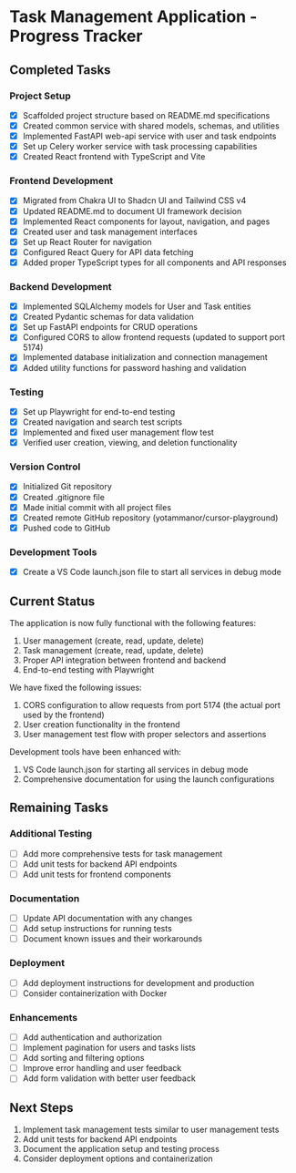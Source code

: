 # Task Management Application - Progress Tracker

## Completed Tasks

### Project Setup
- [x] Scaffolded project structure based on README.md specifications
- [x] Created common service with shared models, schemas, and utilities
- [x] Implemented FastAPI web-api service with user and task endpoints
- [x] Set up Celery worker service with task processing capabilities
- [x] Created React frontend with TypeScript and Vite

### Frontend Development
- [x] Migrated from Chakra UI to Shadcn UI and Tailwind CSS v4
- [x] Updated README.md to document UI framework decision
- [x] Implemented React components for layout, navigation, and pages
- [x] Created user and task management interfaces
- [x] Set up React Router for navigation
- [x] Configured React Query for API data fetching
- [x] Added proper TypeScript types for all components and API responses

### Backend Development
- [x] Implemented SQLAlchemy models for User and Task entities
- [x] Created Pydantic schemas for data validation
- [x] Set up FastAPI endpoints for CRUD operations
- [x] Configured CORS to allow frontend requests (updated to support port 5174)
- [x] Implemented database initialization and connection management
- [x] Added utility functions for password hashing and validation

### Testing
- [x] Set up Playwright for end-to-end testing
- [x] Created navigation and search test scripts
- [x] Implemented and fixed user management flow test
- [x] Verified user creation, viewing, and deletion functionality

### Version Control
- [x] Initialized Git repository
- [x] Created .gitignore file
- [x] Made initial commit with all project files
- [x] Created remote GitHub repository (yotammanor/cursor-playground)
- [x] Pushed code to GitHub

### Development Tools
- [x] Create a VS Code launch.json file to start all services in debug mode

## Current Status

The application is now fully functional with the following features:
1. User management (create, read, update, delete)
2. Task management (create, read, update, delete)
3. Proper API integration between frontend and backend
4. End-to-end testing with Playwright

We have fixed the following issues:
1. CORS configuration to allow requests from port 5174 (the actual port used by the frontend)
2. User creation functionality in the frontend
3. User management test flow with proper selectors and assertions

Development tools have been enhanced with:
1. VS Code launch.json for starting all services in debug mode
2. Comprehensive documentation for using the launch configurations

## Remaining Tasks

### Additional Testing
- [ ] Add more comprehensive tests for task management
- [ ] Add unit tests for backend API endpoints
- [ ] Add unit tests for frontend components

### Documentation
- [ ] Update API documentation with any changes
- [ ] Add setup instructions for running tests
- [ ] Document known issues and their workarounds

### Deployment
- [ ] Add deployment instructions for development and production
- [ ] Consider containerization with Docker

### Enhancements
- [ ] Add authentication and authorization
- [ ] Implement pagination for users and tasks lists
- [ ] Add sorting and filtering options
- [ ] Improve error handling and user feedback
- [ ] Add form validation with better user feedback

## Next Steps

1. Implement task management tests similar to user management tests
2. Add unit tests for backend API endpoints
3. Document the application setup and testing process
4. Consider deployment options and containerization 